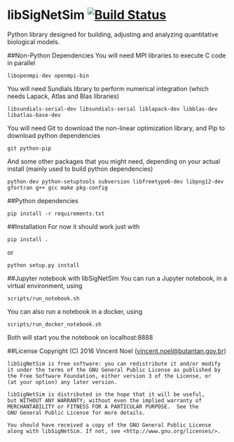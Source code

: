 # libSigNetSim [![Build Status](https://travis-ci.org/vincent-noel/libSigNetSim.svg?branch=master)](https://travis-ci.org/vincent-noel/libSigNetSim)
Python library designed for building, adjusting and analyzing quantitative biological models.



##Non-Python Dependencies
You will need MPI libraries to execute C code in parallel

	libopenmpi-dev openmpi-bin


You will need Sundials library to perform numerical integration (which needs Lapack, Atlas and Blas libraries)

	libsundials-serial-dev libsundials-serial liblapack-dev libblas-dev libatlas-base-dev


You will need Git to download the non-linear optimization library, and Pip to download python dependencies

	git python-pip


And some other packages that you might need, depending on your actual install (mainly used to build python dependencies)

	python-dev python-setuptools subversion libfreetype6-dev libpng12-dev gfortran g++ gcc make pkg-config


##Python dependencies

	pip install -r requirements.txt



##Installation
For now it should work just with

	pip install .

or

	python setup.py install



##Jupyter notebook with libSigNetSim
You can run a Jupyter notebook, in a virtual environment, using

	scripts/run_notebook.sh

You can also run a notebook in a docker, using

	scripts/run_docker_notebook.sh

Both will start you the notebook on localhost:8888



##License
	Copyright (C) 2016 Vincent Noel (vincent.noel@butantan.gov.br)

	libSigNetSim is free software: you can redistribute it and/or modify
	it under the terms of the GNU General Public License as published by
	the Free Software Foundation, either version 3 of the License, or
	(at your option) any later version.

	libSigNetSim is distributed in the hope that it will be useful,
	but WITHOUT ANY WARRANTY; without even the implied warranty of
	MERCHANTABILITY or FITNESS FOR A PARTICULAR PURPOSE.  See the
	GNU General Public License for more details.

	You should have received a copy of the GNU General Public License
	along with libSigNetSim. If not, see <http://www.gnu.org/licenses/>.
